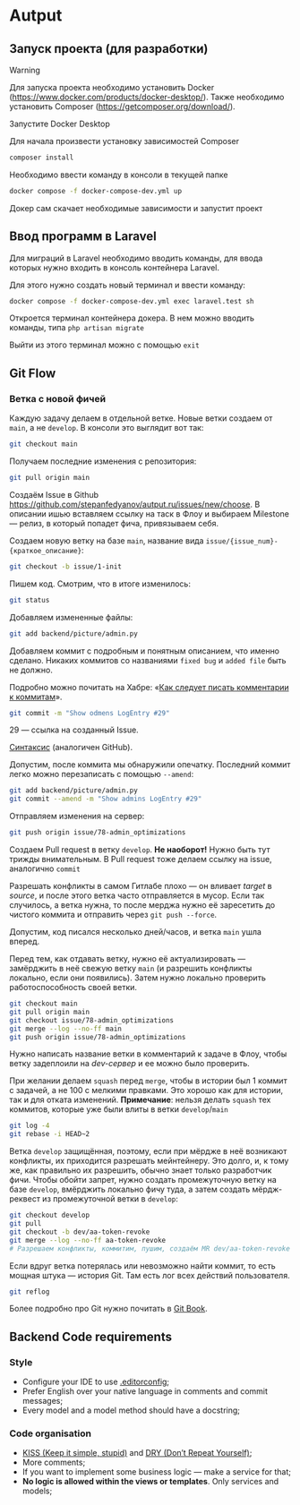 # Autput

## Запуск проекта (для разработки)

> [!WARNING]
> Для запуска проекта необходимо установить Docker (https://www.docker.com/products/docker-desktop/).
> Также необходимо установить Composer (https://getcomposer.org/download/).

Запустите Docker Desktop

Для начала произвести установку зависимостей Composer

```bash
composer install
```

Необходимо ввести команду в консоли в текущей папке

```bash
docker compose -f docker-compose-dev.yml up
```

Докер сам скачает необходимые зависимости и запустит проект

## Ввод программ в Laravel

Для миграций в Laravel необходимо вводить команды, для ввода которых нужно входить в консоль контейнера Laravel.

Для этого нужно создать новый терминал и ввести команду:

```bash
docker compose -f docker-compose-dev.yml exec laravel.test sh 
```

Откроется терминал контейнера докера. В нем можно вводить команды, типа ```php artisan migrate```

Выйти из этого терминал можно с помощью ```exit```

## Git Flow

### Ветка с новой фичей
Каждую задачу делаем в отдельной ветке. Новые ветки создаем от `main`, а не `develop`.
В консоли это выглядит вот так:

```bash
git checkout main
```

Получаем последние изменения с репозитория:

```bash
git pull origin main
```

Создаём Issue в Github
https://github.com/stepanfedyanov/autput.ru/issues/new/choose.
В описании ишью вставляем ссылку на таск в Флоу и 
выбираем Milestone — релиз, в который попадет фича, привязываем себя.

Создаем новую ветку на базе `main`, название вида `issue/{issue_num}-{краткое_описание}`:

```bash
git checkout -b issue/1-init
```

Пишем код.
Смотрим, что в итоге изменилось:

```bash
git status
```

Добавляем измененные файлы:

```bash
git add backend/picture/admin.py
```

Добавляем коммит с подробным и понятным описанием, что именно сделано. 
Никаких коммитов со названиями `fixed bug` и `added file` быть не должно.

Подробно можно почитать на Хабре: «[Как следует писать комментарии к коммитам](https://habr.com/ru/post/416887/ )».


```bash
git commit -m "Show odmens LogEntry #29"
```

29 — ссылка на созданный Issue.

[Синтаксис](https://docs.gitlab.com/ee/user/project/issues/managing_issues.html#closing-issues-automatically) 
(аналогичен GitHub).


Допустим, после коммита мы обнаружили опечатку.
Последний коммит легко можно перезаписать с помощью `--amend`:

```bash
git add backend/picture/admin.py
git commit --amend -m "Show admins LogEntry #29"
```

Отправляем изменения на сервер:

```bash
git push origin issue/78-admin_optimizations
```

Создаем Pull request в ветку `develop`. **Не наоборот!** Нужно быть тут трижды внимательным.
В Pull request тоже делаем ссылку на issue, аналогично `commit`

Разрешать конфликты в самом Гитлабе плохо — он вливает _target_ в _source_, и после этого ветка
часто отправляется в мусор. Если так случилось, а ветка нужна, то после мерджа нужно её заресетить
до чистого коммита и отправить через `git push --force`.

Допустим, код писался несколько дней/часов, и ветка `main` ушла вперед.

Перед тем, как отдавать ветку, нужно её актуализировать — замёрджить в неё свежую ветку `main` (и разрешить конфликты локально, если они появились).
Затем нужно локально проверить работоспособность своей ветки.

```bash
git checkout main
git pull origin main
git checkout issue/78-admin_optimizations
git merge --log --no-ff main
git push origin issue/78-admin_optimizations
```

Нужно написать название ветки в комментарий к задаче в Флоу, чтобы ветку задеплоили на _dev-сервер_ и ее можно было проверить.

При желании делаем `squash` перед `merge`, чтобы в истории был 1 коммит с задачей, а не 100 с мелкими правками. Это хорошо как для истории, так и для отката изменений.
**Примечание**: нельзя делать `squash` тех коммитов, которые уже были влиты в ветки `develop`/`main`

```bash
git log -4
git rebase -i HEAD~2
```

Ветка `develop` защищённая, поэтому, если при мёрдже в неё возникают конфликты, их приходится разрешать мейнтейнеру.
Это долго, и, к тому же, как правильно их разрешить, обычно знает только разработчик фичи. 
Чтобы обойти запрет, нужно создать промежуточную ветку на базе `develop`, вмёрджить локально фичу туда,
а затем создать мёрдж-реквест из промежуточной ветки в `develop`:

```bash
git checkout develop
git pull
git checkout -b dev/aa-token-revoke
git merge --log --no-ff aa-token-revoke
# Разрешаем конфликты, коммитим, пушим, создаём MR dev/aa-token-revoke → develop.
```

Если вдруг ветка потерялась или невозможно найти коммит, то есть мощная штука — история Git.
Там есть лог всех действий пользователя.

```bash
git reflog
```

Более подробно про Git нужно почитать в [Git Book](https://git-scm.com/book/ru/v2).

## Backend Code requirements

### Style

* Configure your IDE to use [.editorconfig](https://editorconfig.org/#download);
* Prefer English over your native language in comments and commit messages;
* Every model and a model method should have a docstring;

### Code organisation

* [KISS (Keep it simple, stupid)](https://ru.wikipedia.org/wiki/KISS_(принцип)) and [DRY (Don’t Repeat Yourself)](https://ru.wikipedia.org/wiki/Don’t_repeat_yourself);
* More comments;
* If you want to implement some business logic — make a service for that;
* **No logic is allowed within the views or templates**. Only services and models;

